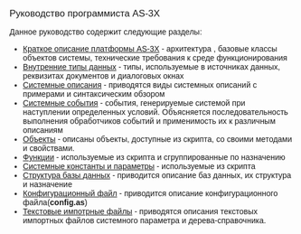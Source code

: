 ﻿<html>
<head>
<title>Руководство скриптографа</title>
</head>

<body>

<p><font face="Arial"><big>Руководство программиста AS-3X</big></p>

<p><font face="Arial">Данное руководство содержит следующие разделы:</font> 

<ul>
  <li><a href="ProgrGuide/Obzor/vvedenie.html">
	Краткое описание платформы AS-3X</a> - архитектура , базовые классы объектов 
	системы, технические требования к среде функционирования </li>
  <li><font face="Arial"><a href="ProgrGuide/types.html">Внутренние 
	типы данных</a> - типы, используемые в источниках данных, реквизитах 
	документов и диалоговых окнах</font></li>
  <li><font face="Arial"><a href="ProgrGuide/Defs.html">Системные 
	описания</a> - приводятся виды системных описаний с примерами и 
	синтаксическим обзором</font></li>
  <li><font face="Arial"><a href="ProgrGuide/scriptstproced.html">
	Системные события</a> - события, генерируемые системой при наступлении 
	определенных условий. Объясняется последовательность выполнения обработчиков 
	событий и применимость их к различным описаниям</font></li>
  <li><font face="Arial"><a href="ProgrGuide/objects.html">Объекты</a> 
	- описаны объекты, доступные из скрипта, со своими методами и свойствами.</font></li>
  <li><font face="Arial"><a href="ProgrGuide/functions.html">Функции</a> 
	- используемые из скрипта и сгруппированные по назначению </font></li>
  <li><font face="Arial"><a href="ProgrGuide/constants.html">Системные константы и параметры</a> 
	- используемые из скрипта</font></li>
  <li><font face="Arial"><a href="ProgrGuide/Database/database_scheme.html">
	Структура базы данных</a> - приводится описание баз данных, их структура и 
	назначение</font></li>
  <li><font face="Arial"><a href="Config_as_struct.html">Конфигурационный файл</a> - 
      приводится описание конфигурационного файла(<strong>config.as</strong>)</font></li>
    <li><font face="Arial"><a href="ProgrGuide/Imort_Files.html">Текстовые импотрные файлы</a> 
        - приводятся описания текстовых импортных файлов системного параметра и дерева-справочника.</font></li>
</ul>
</body>
</html>
